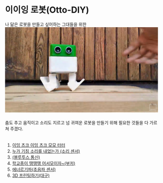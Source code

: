 # 이이잉 로봇(Otto-DIY)
나 닮은 로봇을 만들고 싶어하는 그대들을 위한  
[![Watch the video](./img/otto-diy.PNG)](https://www.youtube.com/watch?v=oMY6p6zNqz4)  
　  
춤도 추고 움직이고 소리도 지르고 넘 귀여운 로봇을 만들기 위해 필요한 것들을 
다 가르쳐 주겠다.  
　  
1. [이잉 츠크 이잉 츠크 모모 터터](https://github.com/alscjf909/ING-Robot/tree/master/servo_motor)
2. [누가 기침 소리를 내었는가 (소리 센서)](https://github.com/alscjf909/ING-Robot/tree/master/Sound-Sensor)
3. [(블루투스 통신)](https://github.com/alscjf909/ING-Robot/tree/master/Bluetooth)
4. [학교종이 땡땡땡 어서모이자~(부저)](https://github.com/alscjf909/ING-Robot/tree/master/Buzzer)
5. [에너르기파(초음파 센서)]()
6. [3D 프린팅하기(대구)]()